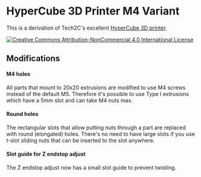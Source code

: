 # HyperCube 3D Printer M4 Variant

This is a derivation of Tech2C's excellent [HyperCube 3D printer](http://www.thingiverse.com/thing:1752766).

[![Creative Commons Attribution-NonCommercial 4.0 International License](https://i.creativecommons.org/l/by-nc/4.0/88x31.png "Creative Commons Attribution-NonCommercial 4.0 International License")](http://creativecommons.org/licenses/by-nc/4.0/)

## Modifications

#### M4 holes

All parts that mount to 20x20 extrusions are modified to use M4 screws instead of the default M5. Therefore it's possible to use Type I extrusions which have a 5mm slot and can take M4 nuts max.

#### Round holes

The rectangular slots that allow putting nuts through a part are replaced with round (elongated) holes. There's no need to have large slots if you use t-slot sliding nuts that can be inserted to the slot anywhere.

#### Slot guide for Z endstop adjust

The Z endstop adjust now has a small slot guide to prevent twisting.
